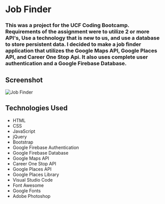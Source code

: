 # Job Finder

### This was a project for the UCF Coding Bootcamp. Requirements of the assignment were to utilize 2 or more API's, Use a technology that is new to us, and use a database to store persistent data. I decided to make a job finder application that utilizes the Google Maps API, Google Places API, and Career One Stop Api. It also uses complete user authentication and a Google Firebase Database.

## Screenshot
![Job Finder](assets/images/jobHunter.png)

## Technologies Used
* HTML
* CSS
* JavaScript
* jQuery
* Bootstrap
* Google Firebase Authentication
* Google Firebase Database
* Google Maps API
* Career One Stop API
* Google Places API
* Google Places Library
* Visual Studio Code
* Font Awesome
* Google Fonts
* Adobe Photoshop
